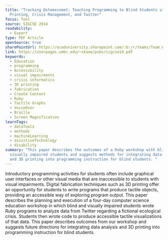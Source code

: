```yaml
---
title: "Tracking @stemxcomet: Teaching Programming to Blind Students via 3D
  Printing, Crisis Management, and Twitter"
focus: Tool
source: SIGCSE 2014
readability:
  - Expert
type: PDF Article
openSource: true
sharePointUrl: https://ocaduniversity.sharepoint.com/:b:/r/teams/Team_WeCount/Shared%20Documents/Resources%20and%20Tools/Literature%20(curated)/Tracking%20@stemxcomet%20Teaching%20Programming%20to%20Blind%20Students%20via%203D%20Printing,%20Crisis%20Management,%20and%20Twitter.pdf?csf=1&web=1&e=jzsNwG
link: https://userpages.umbc.edu/~skane/pubs/sigcse14.pdf
keywords:
  - Education
  - programming
  - Accessibility
  - visual impairments
  - crisis informatics
  - 3D printing
  - fabrication
  - Create Content
  - Ruby
  - Tactile Graphs
  - VoiceOver
  - Braille
  - Screen Magnification
learnTags:
  - dataTools
  - methods
  - machineLearning
  - assistiveTechnology
  - disability
summary: "This paper describes the outcomes of a Ruby workshop with blind and
  visually impaired students and suggests methods for integrating data analysis
  and 3D printing into programming instruction for blind students. "
---
```

Introductory programming activities for students often include graphical user interfaces or other visual media that are inaccessible to students with visual impairments. Digital fabrication techniques such as 3D printing offer an opportunity for students to write programs that produce tactile objects, providing an accessible way of exploring program output. This paper describes the planning and execution of a four-day computer science education workshop in which blind and visually impaired students wrote Ruby programs to analyze data from Twitter regarding a fictional ecological crisis. Students then wrote code to produce accessible tactile visualizations of that data. This paper describes outcomes from our workshop and suggests future directions for integrating data analysis and 3D printing into programming instruction for blind students.
